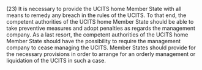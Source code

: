 (23) It is necessary to provide the UCITS home Member State with all means to remedy any breach in the rules of the UCITS. To that end, the competent authorities of the UCITS home Member State should be able to take preventive measures and adopt penalties as regards the management company. As a last resort, the competent authorities of the UCITS home Member State should have the possibility to require the management company to cease managing the UCITS. Member States should provide for the necessary provisions in order to arrange for an orderly management or liquidation of the UCITS in such a case.